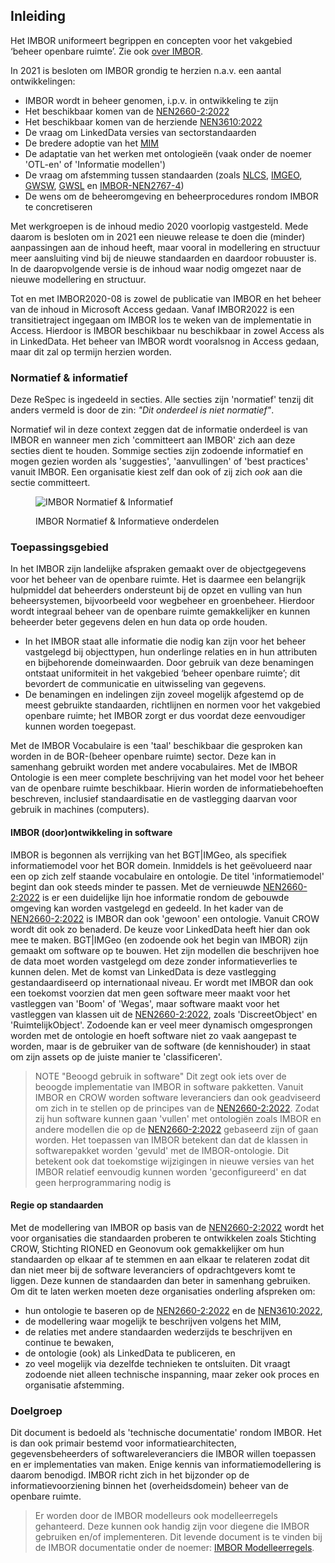 ## Inleiding

Het IMBOR uniformeert begrippen en concepten voor het vakgebied ‘beheer openbare ruimte’. Zie ook [over IMBOR][1].

In 2021 is besloten om IMBOR grondig te herzien n.a.v. een aantal ontwikkelingen:
* IMBOR wordt in beheer genomen, i.p.v. in ontwikkeling te zijn
* Het beschikbaar komen van de [NEN2660-2:2022][nen2660:2022]
* Het beschikbaar komen van de herziende [NEN3610:2022][nen3610:2022]
* De vraag om LinkedData versies van sectorstandaarden
* De bredere adoptie van het [MIM][8]
* De adaptatie van het werken met ontologieën (vaak onder de noemer 'OTL-en' of 'Informatie modellen')
* De vraag om afstemming tussen standaarden (zoals [NLCS][6], [IMGEO][3], [GWSW][7], [GWSL][5] en [IMBOR-NEN2767-4][4])
* De wens om de beheeromgeving en beheerprocedures rondom IMBOR te concretiseren

Met werkgroepen is de inhoud medio 2020 voorlopig vastgesteld. Mede daarom is besloten om in 2021 een nieuwe release te doen die (minder) aanpassingen aan de inhoud heeft, maar vooral in modellering en structuur meer aansluiting vind bij de nieuwe standaarden en daardoor robuuster is. In de daaropvolgende versie is de inhoud waar nodig omgezet naar de nieuwe modellering en structuur.

Tot en met IMBOR2020-08 is zowel de publicatie van IMBOR en het beheer van de inhoud in Microsoft Access gedaan. Vanaf IMBOR2022 is een transitietraject ingegaan om IMBOR los te weken van de implementatie in Access. Hierdoor is IMBOR beschikbaar nu beschikbaar in zowel Access als in LinkedData. Het beheer van IMBOR wordt vooralsnog in Access gedaan, maar dit zal op termijn herzien worden.

### Normatief & informatief

Deze ReSpec is ingedeeld in secties. Alle secties zijn 'normatief' tenzij dit anders vermeld is door de zin: <i>"Dit onderdeel is niet normatief"</i>.

<div class='advisement'>
 Normatief wil in deze context zeggen dat de informatie onderdeel is van IMBOR en wanneer men zich 'committeert aan IMBOR' zich aan deze secties dient te houden. Sommige secties zijn zodoende informatief en mogen gezien worden als 'suggesties', 'aanvullingen' of 'best practices' vanuit IMBOR. Een organisatie kiest zelf dan ook of zij zich <i>ook</i> aan die sectie committeert.  
</div>

<figure>

![IMBOR Normatief & Informatief](img/IMBOR_info&normatief.drawio.png?raw=true)
    
<figcaption>IMBOR Normatief & Informatieve onderdelen</figcaption>
</figure>

### Toepassingsgebied

In het IMBOR zijn landelijke afspraken gemaakt over de objectgegevens voor het beheer van de openbare ruimte. Het is daarmee een belangrijk hulpmiddel dat beheerders ondersteunt bij de opzet en vulling van hun beheersystemen, bijvoorbeeld voor wegbeheer en groenbeheer. Hierdoor wordt integraal beheer van de openbare ruimte gemakkelijker en kunnen beheerder beter gegevens delen en hun data op orde houden.
* In het IMBOR staat alle informatie die nodig kan zijn voor het beheer vastgelegd bij objecttypen, hun onderlinge relaties en in hun attributen en bijbehorende domeinwaarden. Door gebruik van deze benamingen ontstaat uniformiteit in het vakgebied ‘beheer openbare ruimte’; dit bevordert de communicatie en uitwisseling van gegevens.
* De benamingen en indelingen zijn zoveel mogelijk afgestemd op de meest gebruikte standaarden, richtlijnen en normen voor het vakgebied openbare ruimte; het IMBOR zorgt er dus voordat deze eenvoudiger kunnen worden toegepast.

Met de IMBOR Vocabulaire is een 'taal' beschikbaar die gesproken kan worden in de BOR-(beheer openbare ruimte) sector. Deze kan in samenhang gebruikt worden met andere vocabulaires. Met de IMBOR Ontologie is een meer complete beschrijving van het model voor het beheer van de openbare ruimte beschikbaar. Hierin worden de informatiebehoeften beschreven, inclusief standaardisatie en de vastlegging daarvan voor gebruik in machines (computers). 

#### IMBOR (door)ontwikkeling in software

IMBOR is begonnen als verrijking van het BGT|IMGeo, als specifiek informatiemodel voor het BOR domein. Inmiddels is het geëvolueerd naar een op zich zelf staande vocabulaire en ontologie. De titel 'informatiemodel' begint dan ook steeds minder te passen. Met de vernieuwde [NEN2660-2:2022][nen2660:2022] is er een duidelijke lijn hoe informatie rondom de gebouwde omgeving kan worden vastgelegd en gedeeld.  In het kader van de [NEN2660-2:2022][nen2660:2022] is IMBOR dan ook 'gewoon' een ontologie. Vanuit CROW wordt dit ook zo benaderd. De keuze voor LinkedData heeft hier dan ook mee te maken. BGT|IMGeo (en zodoende ook het begin van IMBOR) zijn gemaakt om software op te bouwen. Het zijn modellen die beschrijven hoe de data moet worden vastgelegd om deze zonder informatieverlies te kunnen delen. Met de komst van LinkedData is deze vastlegging gestandaardiseerd op internationaal niveau. Er wordt met IMBOR dan ook een toekomst voorzien dat men geen software meer maakt voor het vastleggen van 'Boom' of 'Wegas', maar software maakt voor het vastleggen van klassen uit de [NEN2660-2:2022][nen2660:2022], zoals 'DiscreetObject' en 'RuimtelijkObject'. Zodoende kan er veel meer dynamisch omgesprongen worden met de ontologie en hoeft software niet zo vaak aangepast te worden, maar is de gebruiker van de software (de kennishouder) in staat om zijn assets op de juiste manier te 'classificeren'. 

>NOTE "Beoogd gebruik in software"
>Dit zegt ook iets over de beoogde implementatie van IMBOR in software pakketten. Vanuit IMBOR en CROW worden software leveranciers dan ook geadviseerd om zich in te stellen op de principes van de [NEN2660-2:2022][nen2660:2022]. Zodat zij hun software kunnen gaan 'vullen' met ontologiën zoals IMBOR en andere modellen die op de [NEN2660-2:2022][nen2660:2022] gebaseerd zijn of gaan worden. Het toepassen van IMBOR betekent dan dat de klassen in softwarepakket worden 'gevuld' met de IMBOR-ontologie. Dit betekent ook dat toekomstige wijzigingen in nieuwe versies van het IMBOR relatief eenvoudig kunnen worden 'geconfigureerd' en dat geen herprogrammaring nodig is

#### Regie op standaarden
Met de modellering van IMBOR op basis van de [NEN2660-2:2022][nen2660:2022] wordt het voor organisaties die standaarden proberen te ontwikkelen zoals Stichting CROW, Stichting RIONED en Geonovum ook gemakkelijker om hun standaarden op elkaar af te stemmen en aan elkaar te relateren zodat dit dan niet meer bij de software leveranciers of opdrachtgevers komt te liggen. Deze kunnen de standaarden dan beter in samenhang gebruiken. Om dit te laten werken moeten deze organisaties onderling afspreken om:
* hun ontologie te baseren op de [NEN2660-2:2022][nen2660:2022] en de [NEN3610:2022][nen3610:2022],
* de modellering waar mogelijk te beschrijven volgens het MIM,
* de relaties met andere standaarden wederzijds te beschrijven en continue te bewaken,
* de ontologie (ook) als LinkedData te publiceren, en
* zo veel mogelijk via dezelfde technieken te ontsluiten.
Dit vraagt zodoende niet alleen technische inspanning, maar zeker ook proces en organisatie afstemming. 

### Doelgroep

Dit document is bedoeld als 'technische documentatie' rondom IMBOR. Het is dan ook primair bestemd voor informatiearchitecten, gegevensbeheerders of softwareleveranciers die IMBOR willen toepassen en er implementaties van maken. Enige kennis van informatiemodellering is daarom benodigd. IMBOR richt zich in het bijzonder op de informatievoorziening binnen het (overheidsdomein) beheer van de openbare ruimte.

>Er worden door de IMBOR modelleurs ook modelleerregels gehanteerd. Deze kunnen ook handig zijn voor diegene die IMBOR gebruiken en/of implementeren. Dit levende document is te vinden bij de IMBOR documentatie onder de noemer: [IMBOR Modelleerregels][11].

[1]: https://www.crow.nl/Onderwerpen/Assetmanagement-en-beheer-openbare-ruimte/Data-en-informatie/imbor/
[2]: https://www.nen.nl/nieuws/normontwerp-informatiemodellering-van-gebouwde-omgeving-ter-commentaar/
[3]: https://www.geonovum.nl/geo-standaarden/bgt-imgeo
[4]: https://www.nen.nl/nieuws/conditiemeting/eerste-stap-eenduidige-aansluiting-tussen-imbor-en-nen-2767-gezet/
[5]: https://www.linkedin.com/pulse/start-ontwikkeling-gegevenswoordenboek-stedelijk-licht-verhoeven?trk=read_related_article-card_title
[6]: https://www.digigo.nu/standaarden/nlcs/
[7]: https://www.crow.nl/thema-s/management-openbare-ruimte/imbor/de-relatie-tussen-imbor-en-gwsw
[8]: https://www.geonovum.nl/geo-standaarden/metamodel-informatiemodellering-mim
[9]: https://www.nen.nl/elasticsearch/?search=2660-2&sortmode=asc&viewmode=list
[10]: https://www.nen.nl/nen-3610-2022-nl-296137
[11]: https://docs.crow.nl/imbor/modelleerregels
[nen3610:2022]: https://www.nen.nl/nen-3610-2022-nl-296137
[nen2660:2022]: https://www.nen.nl/nen-2660-2-2022-nl-291667